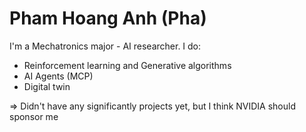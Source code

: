 # Pham Hoang Anh (Pha)
I'm a Mechatronics major - AI researcher. I do:
- Reinforcement learning and Generative algorithms
- AI Agents (MCP)
- Digital twin

=> Didn't have any significantly projects yet, but I think NVIDIA should sponsor me
